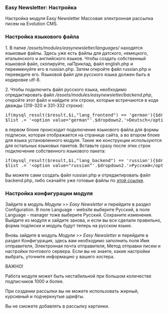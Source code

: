 
<meta http-equiv="Content-Type" content="text/html; charset=utf-8">
<h3>Easy Newsletter: Настройка </h3> 
Настройка модуля Easy Newsletter Массовая электронная рассылка писем на Evolution CMS.	
<br>
<h3 class="sub-header text-bold"><a id="1252"></a>Настройка языкового файла</h3><div class="well bordered-left bordered-blue"><p>1. В папке <em><span class="text-bold">/assets/modules/easynewsletter/languages/</span></em> находятся языковые файлы. Здесь уже есть файлы для датского, немецкого, итальянского и английского языков. Чтобы создать собственный языковой файл, скопируйте, наПриклад, файл english.php и переименуйте его в <span class="text-bold">russian.php</span>. Затем откройте файл r<span class="text-bold">ussian.php</span> и переведите его. Языковой файл для русского языка должен быть в кодировке <span class="text-bold">utf-8</span>.</p>
<p>2. Чтобы подключить файл русского языка, необходимо отредактировать файл <em><span class="text-bold">/assets/modules/easynewsletter/backend.php</span></em>, откройте этот файл и найдите эти строки, которые встречаются в коде дважды (<span class="text-bold">319-320 </span>и<span class="text-bold"> 331-332 </span>строки):</p>
<div class="well-box-shadow">
<pre class="brush: php;">
if(mysql_result($result,$i,"lang_frontend") == 'german'){$dropdown2 = ' selected="selected"';} else {$dropdown2 = '';}
$list .= '&lt;option value="german"'.$dropdown2.'&gt;Deutsch&lt;/option&gt;';
</pre>
</div>
<p>в первом блоке происходит подключение языкового файла для формы подписки, которая отображается на странице сайта, а во втором блоке для языка установленного модуля. Такие же конструкции используются для остальных языковых пакетов. Вставьте сразу после этих строк подключение собственного языкового пакета:</p>
<div class="well-box-shadow">
<pre class="brush: php;">
if(mysql_result($result,$i,"lang_backend") == 'russian'){$dropdown2 = ' selected="selected"';} else {$dropdown2 = '';}
$list .= '&lt;option value="russian"'.$dropdown2.'&gt;Русский&lt;/option&gt;';
</pre>
</div>
<p>Вы можете сами создать файл <span class="text-bold">russian.php</span> и отредактировать файл <span class="text-bold">backend.php</span>, либо скачайте уже готовые файлы по <a href="assets/files/easynewsletter/easynewsletter_rus.zip.html" target="_blank">этой ссылке</a>.</p></div>
<h3 class="sub-header text-bold"><a id="1253"></a>Настройка конфигурации модуля</h3><div class="well bordered-left bordered-blue"><p>Зайдите в модуль <em><span class="text-bold">Модули &gt;&gt; Easy Newsletter</span></em> и перейдите в раздел <span class="text-bold">Configuration</span>. В поле <span class="text-bold"><span class="text-bold">Language - website</span></span> выберите <span class="text-bold">Русский</span>, в поле <span class="text-bold">Language - manager</span> тоже выберите <span class="text-bold">Русский</span>. Сохраните изменения. Выйдите из модуля и зайдите занова, и если вы все сделали правильно, форма подписки и модуль будут теперь на русском языке.</p>
<p>Вновь зайдите в модуль <em><span class="text-bold">Модули &gt;&gt; Easy Newsletter</span></em> и перейдите в раздел Конфигурация, здесь вам необходимо заполнить поля <span class="text-bold">Имя отправителя, Электронная почта отправителя, Метод отправки писем</span> и настройки почтового сервера. Если вы не знаете, какие настройки выбрать, уточните информацию у вашего хостера.</p>
<div class="alert alert-info"><p><span class="text-bold">ВАЖНО!</span></p>
<p>Работа модуля может быть нестабильной при большом количестве подписчиков 1000 и более.</p>
<p>При создании рассылки вы не можете использовать жирный, курсивный и подчеркнутые шрифты.</p>
<p>Вы не сможете добавлять в рассылку картинки.</p></div></div>